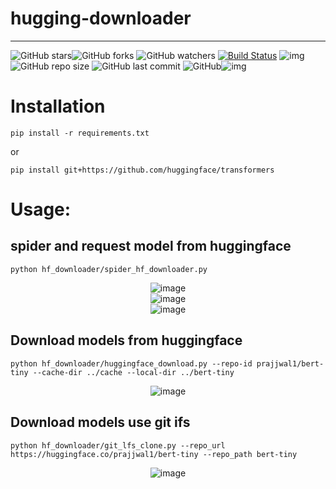 # hugging-downloader

---

![GitHub stars](https://img.shields.io/github/stars/isLinXu/hugging-downloader)![GitHub forks](https://img.shields.io/github/forks/isLinXu/hugging-downloader) ![GitHub watchers](https://img.shields.io/github/watchers/isLinXu/hugging-downloader) [![Build Status](https://img.shields.io/endpoint.svg?url=https%3A%2F%2Factions-badge.atrox.dev%2Fatrox%2Fsync-dotenv%2Fbadge&style=flat)](https://github.com/isLinXu/hugging-downloader)  ![img](https://badgen.net/badge/icon/learning?icon=deepscan&label)![GitHub repo size](https://img.shields.io/github/repo-size/isLinXu/hugging-downloader.svg?style=flat-square)  ![GitHub last commit](https://img.shields.io/github/last-commit/isLinXu/hugging-downloader) ![GitHub](https://img.shields.io/github/license/isLinXu/hugging-downloader.svg?style=flat-square)![img](https://hits.dwyl.com/isLinXu/hugging-downloader.svg)

# Installation

```shell
pip install -r requirements.txt
```
or
```shell
pip install git+https://github.com/huggingface/transformers
```

# Usage:

## spider and request model from huggingface

```shell
python hf_downloader/spider_hf_downloader.py 
```
<div style="text-align:center;">   <img src="https://user-images.githubusercontent.com/59380685/247611154-380ac3eb-07e7-4e5e-be5c-b5b9a11b320f.png" alt="image" style="max-width:60%;max-height:100%;" /> </div>

<div style="text-align:center;">   <img src="https://user-images.githubusercontent.com/59380685/247611366-013142ef-f4e0-4375-8eed-baedb99b6d9f.png" alt="image" style="max-width:60%;max-height:100%;" /> </div>

<div style="text-align:center;">   <img src="https://user-images.githubusercontent.com/59380685/247611887-12a9df58-0db6-4c4d-8ef4-99a95d26948a.png" alt="image" style="max-width:60%;max-height:60%;" /> </div>

## Download models from huggingface

```shell
python hf_downloader/huggingface_download.py --repo-id prajjwal1/bert-tiny --cache-dir ../cache --local-dir ../bert-tiny
```

<div style="text-align:center;">   <img src="https://user-images.githubusercontent.com/59380685/247585900-15fc44d4-8835-412b-9f11-2cc10b650a69.png" alt="image" style="max-width:60%;max-height:100%;" /> </div>

## Download models use git ifs

```shell
python hf_downloader/git_lfs_clone.py --repo_url https://huggingface.co/prajjwal1/bert-tiny --repo_path bert-tiny
```

<div style="text-align:center;">   <img src="https://user-images.githubusercontent.com/59380685/247892381-ed5651ff-8073-4e6b-b51f-fefaf6e1129c.png" alt="image" style="max-width:60%;max-height:100%;" /> </div>

